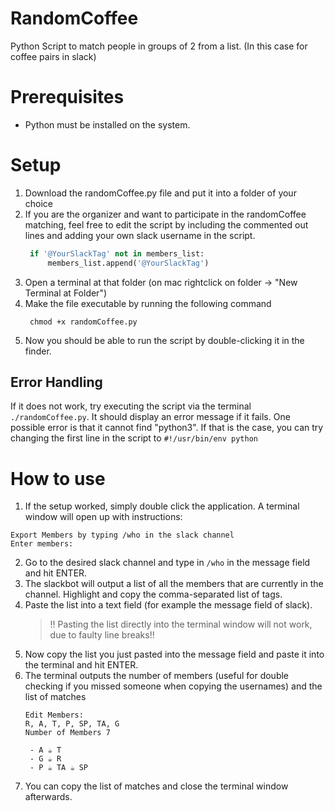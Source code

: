 # RandomCoffee
Python Script to match people in groups of 2 from a list. (In this case for coffee pairs in slack)

# Prerequisites

- Python must be installed on the system.

# Setup

1. Download the randomCoffee.py file and put it into a folder of your choice
2. If you are the organizer and want to participate in the randomCoffee matching, feel free to edit the script by including the commented out lines and adding your own slack username in the script.
   ```python
    if '@YourSlackTag' not in members_list:
        members_list.append('@YourSlackTag')
    ```
3. Open a terminal at that folder (on mac rightclick on folder -> "New Terminal at Folder")
4. Make the file executable by running the following command
   ```shell
    chmod +x randomCoffee.py
    ```
5. Now you should be able to run the script by double-clicking it in the finder.

## Error Handling
If it does not work, try executing the script via the terminal `./randomCoffee.py`. It should display an error message if it fails. One possible error is that it cannot find "python3". If that is the case, you can try changing the first line in the script to `#!/usr/bin/env python`

# How to use
1. If the setup worked, simply double click the application. A terminal window will open up with instructions:
  ```
  Export Members by typing /who in the slack channel
  Enter members:
  ```
2. Go to the desired slack channel and type in `/who` in the message field and hit ENTER.
3. The slackbot will output a list of all the members that are currently in the channel. Highlight and copy the comma-separated list of tags.
4. Paste the list into a text field (for example the message field of slack).
   > !! Pasting the list directly into the terminal window will not work, due to faulty line breaks!!
5. Now copy the list you just pasted into the message field and paste it into the terminal and hit ENTER.
6. The terminal outputs the number of members (useful for double checking if you missed someone when copying the usernames) and the list of matches
   ```
   Edit Members:
   R, A, T, P, SP, TA, G
   Number of Members 7

    - A ☕️ T
    - G ☕️ R
    - P ☕️ TA ☕️ SP
   ```
7. You can copy the list of matches and close the terminal window afterwards.
